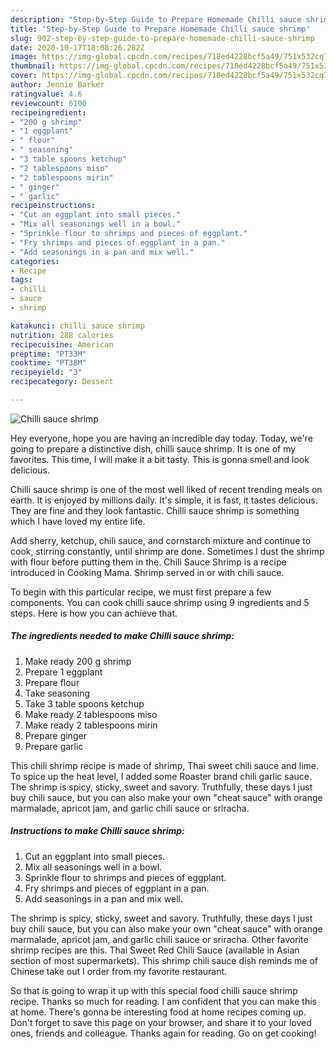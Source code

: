 ```yaml
---
description: "Step-by-Step Guide to Prepare Homemade Chilli sauce shrimp"
title: "Step-by-Step Guide to Prepare Homemade Chilli sauce shrimp"
slug: 902-step-by-step-guide-to-prepare-homemade-chilli-sauce-shrimp
date: 2020-10-17T18:08:26.282Z
image: https://img-global.cpcdn.com/recipes/718ed4228bcf5a49/751x532cq70/chilli-sauce-shrimp-recipe-main-photo.jpg
thumbnail: https://img-global.cpcdn.com/recipes/718ed4228bcf5a49/751x532cq70/chilli-sauce-shrimp-recipe-main-photo.jpg
cover: https://img-global.cpcdn.com/recipes/718ed4228bcf5a49/751x532cq70/chilli-sauce-shrimp-recipe-main-photo.jpg
author: Jennie Barker
ratingvalue: 4.6
reviewcount: 6100
recipeingredient:
- "200 g shrimp"
- "1 eggplant"
- " flour"
- " seasoning"
- "3 table spoons ketchup"
- "2 tablespoons miso"
- "2 tablespoons mirin"
- " ginger"
- " garlic"
recipeinstructions:
- "Cut an eggplant into small pieces."
- "Mix all seasonings well in a bowl."
- "Sprinkle flour to shrimps and pieces of eggplant."
- "Fry shrimps and pieces of eggplant in a pan."
- "Add seasonings in a pan and mix well."
categories:
- Recipe
tags:
- chilli
- sauce
- shrimp

katakunci: chilli sauce shrimp 
nutrition: 288 calories
recipecuisine: American
preptime: "PT33M"
cooktime: "PT38M"
recipeyield: "3"
recipecategory: Dessert

---
```



![Chilli sauce shrimp](https://img-global.cpcdn.com/recipes/718ed4228bcf5a49/751x532cq70/chilli-sauce-shrimp-recipe-main-photo.jpg)

Hey everyone, hope you are having an incredible day today. Today, we're going to prepare a distinctive dish, chilli sauce shrimp. It is one of my favorites. This time, I will make it a bit tasty. This is gonna smell and look delicious.

Chilli sauce shrimp is one of the most well liked of recent trending meals on earth. It is enjoyed by millions daily. It's simple, it is fast, it tastes delicious. They are fine and they look fantastic. Chilli sauce shrimp is something which I have loved my entire life.

Add sherry, ketchup, chili sauce, and cornstarch mixture and continue to cook, stirring constantly, until shrimp are done. Sometimes I dust the shrimp with flour before putting them in the. Chili Sauce Shrimp is a recipe introduced in Cooking Mama. Shrimp served in or with chili sauce.


To begin with this particular recipe, we must first prepare a few components. You can cook chilli sauce shrimp using 9 ingredients and 5 steps. Here is how you can achieve that.

<!--inarticleads1-->

##### The ingredients needed to make Chilli sauce shrimp:

1. Make ready 200 g shrimp
1. Prepare 1 eggplant
1. Prepare  flour
1. Take  seasoning
1. Take 3 table spoons ketchup
1. Make ready 2 tablespoons miso
1. Make ready 2 tablespoons mirin
1. Prepare  ginger
1. Prepare  garlic


This chili shrimp recipe is made of shrimp, Thai sweet chili sauce and lime. To spice up the heat level, I added some Roaster brand chili garlic sauce. The shrimp is spicy, sticky, sweet and savory. Truthfully, these days I just buy chili sauce, but you can also make your own &#34;cheat sauce&#34; with orange marmalade, apricot jam, and garlic chili sauce or sriracha. 

<!--inarticleads2-->

##### Instructions to make Chilli sauce shrimp:

1. Cut an eggplant into small pieces.
1. Mix all seasonings well in a bowl.
1. Sprinkle flour to shrimps and pieces of eggplant.
1. Fry shrimps and pieces of eggplant in a pan.
1. Add seasonings in a pan and mix well.


The shrimp is spicy, sticky, sweet and savory. Truthfully, these days I just buy chili sauce, but you can also make your own &#34;cheat sauce&#34; with orange marmalade, apricot jam, and garlic chili sauce or sriracha. Other favorite shrimp recipes are this. Thai Sweet Red Chili Sauce (available in Asian section of most supermarkets). This shrimp chili sauce dish reminds me of Chinese take out I order from my favorite restaurant. 

So that is going to wrap it up with this special food chilli sauce shrimp recipe. Thanks so much for reading. I am confident that you can make this at home. There's gonna be interesting food at home recipes coming up. Don't forget to save this page on your browser, and share it to your loved ones, friends and colleague. Thanks again for reading. Go on get cooking!
